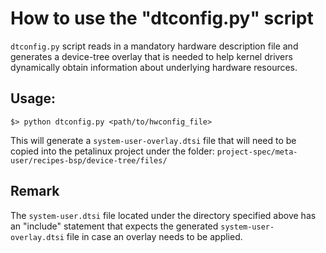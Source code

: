 # How to use the "dtconfig.py" script

`dtconfig.py` script reads in a mandatory hardware
description file and generates a device-tree overlay
that is needed to help kernel drivers dynamically 
obtain information about underlying hardware resources.

## Usage:
```
$> python dtconfig.py <path/to/hwconfig_file>
```
This will generate a `system-user-overlay.dtsi` file that
will need to be copied into the petalinux project under the 
folder: `project-spec/meta-user/recipes-bsp/device-tree/files/`

## Remark
The `system-user.dtsi` file located under the directory specified
above has an "include" statement that expects the generated
`system-user-overlay.dtsi` file in case an overlay needs to be applied.
